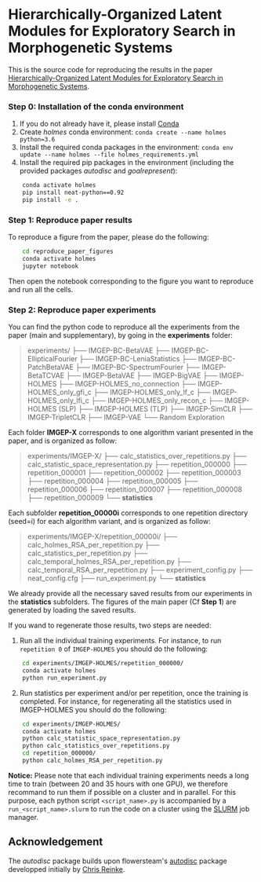# Hierarchically-Organized Latent Modules for Exploratory Search in Morphogenetic Systems

This is the source code for reproducing the results in the paper [Hierarchically-Organized Latent Modules for Exploratory Search in Morphogenetic Systems](http://holmes.890m.com/).



### Step 0: Installation of the conda environment
1. If you do not already have it, please install [Conda](https://www.anaconda.com/)
2. Create *holmes* conda environment: `conda create --name holmes python=3.6`
3. Install the required conda packages in the environment: `conda env update --name holmes --file holmes_requirements.yml`
3. Install the required pip packages in the environment (including the provided packages *autodisc* and *goalrepresent*):
```sh
	conda activate holmes
	pip install neat-python==0.92
	pip install -e .
```


### Step 1: Reproduce paper results
To reproduce a figure from the paper, please do the following:
```sh
	cd reproduce_paper_figures
	conda activate holmes
	jupyter notebook
```

Then open the notebook corresponding to the figure you want to reproduce and run all the cells.

### Step 2: Reproduce paper experiments

You can find the python code to reproduce all the experiments from the paper (main and supplementary), by going in the **experiments** folder:
> experiments/
├── IMGEP-BC-BetaVAE
├── IMGEP-BC-EllipticalFourier
├── IMGEP-BC-LeniaStatistics
├── IMGEP-BC-PatchBetaVAE
├── IMGEP-BC-SpectrumFourier
├── IMGEP-BetaTCVAE
├── IMGEP-BetaVAE
├── IMGEP-BigVAE
├── IMGEP-HOLMES
├── IMGEP-HOLMES_no_connection
├── IMGEP-HOLMES_only_gfi_c
├── IMGEP-HOLMES_only_lf_c
├── IMGEP-HOLMES_only_lfi_c
├── IMGEP-HOLMES_only_recon_c
├── IMGEP-HOLMES (SLP)
├── IMGEP-HOLMES (TLP)
├── IMGEP-SimCLR
├── IMGEP-TripletCLR
├── IMGEP-VAE
└── Random Exploration

Each folder **IMGEP-X** corresponds to one algorithm variant presented in the paper, and is organized as follow:
> experiments/IMGEP-X/
├── calc_statistics_over_repetitions.py 
├── calc_statistic_space_representation.py
├── repetition_000000
├── repetition_000001
├── repetition_000002
├── repetition_000003
├── repetition_000004
├── repetition_000005
├── repetition_000006
├── repetition_000007
├── repetition_000008
├── repetition_000009
└── **statistics**

Each subfolder **repetition_00000i** corresponds to one repetition directory (seed=i) for each algorithm variant, and is organized as follow:
> experiments/IMGEP-X/repetition_00000i/
├── calc_holmes_RSA_per_repetition.py
├── calc_statistics_per_repetition.py
├── calc_temporal_holmes_RSA_per_repetition.py
├── calc_temporal_RSA_per_repetition.py
├── experiment_config.py
├── neat_config.cfg
├── run_experiment.py
└── **statistics**


We already provide all the necessary saved results from our experiments in the **statistics** subfolders. The figures of the main paper (Cf **Step 1**) are generated by loading the saved results.

If you wand to regenerate those results, two steps are needed:

1. Run all the individual training experiments. For instance, to run `repetition 0` of `IMGEP-HOLMES` you should do the following:
```sh
	cd experiments/IMGEP-HOLMES/repetition_000000/
	conda activate holmes
	python run_experiment.py
```
2. Run statistics per experiment and/or per repetition, once the training is completed. For instance, for regenerating all the statistics used in IMGEP-HOLMES you should do the following:
```sh
	cd experiments/IMGEP-HOLMES/
	conda activate holmes
	python calc_statistic_space_representation.py
	python calc_statistics_over_repetitions.py 
	cd repetition_000000/
	python calc_holmes_RSA_per_repetition.py
```
**Notice:** Please note that each individual training experiments needs a long time to train (between 20 and 35 hours with one GPU), we therefore recommand to run them if possible on a cluster and in parallel. For this purpose, each python script `<script_name>.py` is accompanied by a `run_<script_name>.slurm` to run the code on a cluster using the [SLURM](https://slurm.schedmd.com/overview.html) job manager.

## Acknowledgement
The *autodisc* package builds upon flowersteam's [autodisc](https://github.com/flowersteam/automated_discovery_of_lenia_patterns) package developped initially by [Chris Reinke](https://www.scirei.net/). 